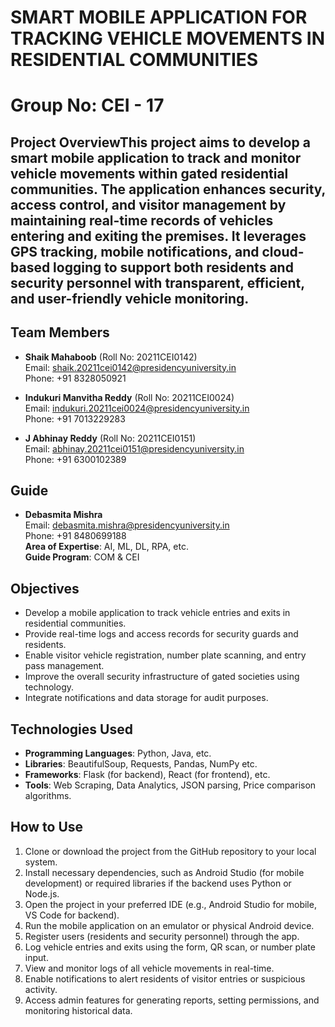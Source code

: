 # SMART MOBILE APPLICATION FOR TRACKING VEHICLE MOVEMENTS IN RESIDENTIAL COMMUNITIES
# Group No: CEI - 17

## Project OverviewThis project aims to develop a smart mobile application to track and monitor vehicle movements within gated residential communities. The application enhances security, access control, and visitor management by maintaining real-time records of vehicles entering and exiting the premises. It leverages GPS tracking, mobile notifications, and cloud-based logging to support both residents and security personnel with transparent, efficient, and user-friendly vehicle monitoring.

## Team Members
- **Shaik Mahaboob** (Roll No: 20211CEI0142)  
  Email: [shaik.20211cei0142@presidencyuniversity.in](mailto:shaik.20211cei0142@presidencyuniversity.in)  
  Phone: +91 8328050921

- **Indukuri Manvitha Reddy** (Roll No: 20211CEI0024)  
  Email: [indukuri.20211cei0024@presidencyuniversity.in](mailto:beduduri.20211cei0024@presidencyuniversity.in)  
  Phone: +91 7013229283

- **J Abhinay Reddy** (Roll No: 20211CEI0151)  
  Email: [abhinay.20211cei0151@presidencyuniversity.in](mailto:abhinay.20211cei0151@presidencyuniversity.in)  
  Phone: +91 6300102389

## Guide
- **Debasmita Mishra**  
  Email: [debasmita.mishra@presidencyuniversity.in](mailto:debasmita.mishra@presidencyuniversity.in)  
  Phone: +91 8480699188  
  **Area of Expertise**: AI, ML, DL, RPA, etc.  
  **Guide Program**: COM & CEI

## Objectives
- Develop a mobile application to track vehicle entries and exits in residential communities.
- Provide real-time logs and access records for security guards and residents.
- Enable visitor vehicle registration, number plate scanning, and entry pass management.
- Improve the overall security infrastructure of gated societies using technology.
- Integrate notifications and data storage for audit purposes.



## Technologies Used
- **Programming Languages**: Python, Java, etc.
- **Libraries**: BeautifulSoup, Requests, Pandas, NumPy etc.
- **Frameworks**: Flask (for backend), React (for frontend), etc.
- **Tools**: Web Scraping, Data Analytics, JSON parsing, Price comparison algorithms.

## How to Use
1. Clone or download the project from the GitHub repository to your local system.
2. Install necessary dependencies, such as Android Studio (for mobile development) or required libraries if the backend uses Python or Node.js.
3. Open the project in your preferred IDE (e.g., Android Studio for mobile, VS Code for backend).
4. Run the mobile application on an emulator or physical Android device.
5. Register users (residents and security personnel) through the app.
6. Log vehicle entries and exits using the form, QR scan, or number plate input.
7. View and monitor logs of all vehicle movements in real-time.
8. Enable notifications to alert residents of visitor entries or suspicious activity.
9. Access admin features for generating reports, setting permissions, and monitoring historical data.


